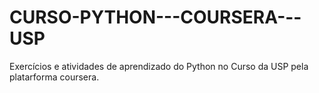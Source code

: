# CURSO-PYTHON---COURSERA---USP

Exercícios e atividades de aprendizado do Python no Curso da USP pela platarforma coursera.
